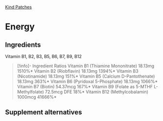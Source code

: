[Kind Patches](https://kindpatches.com)
# Energy
## Ingredients
Vitamin B1, B2, B3, B5, B6, B7, B9, B12
> [!info]- Ingredient Ratios
Vitamin B1 (Thiamine Mononitrate) 18.13mg 1510%*
Vitamin B2 (Riobflavin) 18.13mg 1394%*
Vitamin B3 (Nicotinamide) 18.13mg 151%*
Vitamin B5 (Calcium D-Pantothenate) 18.13mg 363%*
Vitamin B6 (Pyridoxal 5-Phosphate) 18.13mg 1066%*
Vitamin B7 (Biotin) 54.37mcg 167%*
Vitamin B9 (Folate as 5-MTHF L-Methylfolate) 72.5mcg DFE 18%*
Vitamin B12 (Methylcobalamin) 1000mcg 41666%*
## Supplement alternatives
